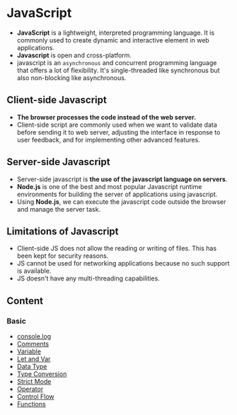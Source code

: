 # JavaScript

+ **JavaScript** is a lightweight, interpreted programming language. It is commonly used to create dynamic and interactive element in web applications.
+ **Javascript** is open and cross-platform.
+ javascript is an `asynchronous` and concurrent programming language that offers a lot of flexibility. It's single-threaded like synchronous but also non-blocking like asynchronous.

## Client-side Javascript

+ **The browser processes the code instead of the web server.**
+ Client-side script are commonly used when we want to validate data before sending it to web server, adjusting the interface in response to user feedback, and for implementing other advanced features.

## Server-side Javascript

+ Server-side javascript is **the use of the javascript language on servers**.
+ **Node.js** is one of the best and most popular Javascript runtime environments for building the server of applications using javascript.
+ Using **Node.js**, we can execute the javascript code outside the browser and manage the server task.

## Limitations of Javascript
+ Client-side JS does not allow the reading or writing of files. This has been kept for security reasons.
+ JS cannot be used for networking applications because no such support is available.
+ JS doesn't have any multi-threading capabilities.

## Content
### Basic

+ [console.log](./Console_Method.md)
+ [Comments](./Comments.md)
+ [Variable](./Variable.md)
+ [Let and Var](./Let_and_Var.md)
+ [Data Type](./Data_type.md)
+ [Type Conversion](./Type_Conversion.md) 
+ [Strict Mode](./Strict_Mode.md)
+ [Operator](./Operator.md)
+ [Control Flow](./Control_Flow.md)
+ [Functions](./Function.md)


